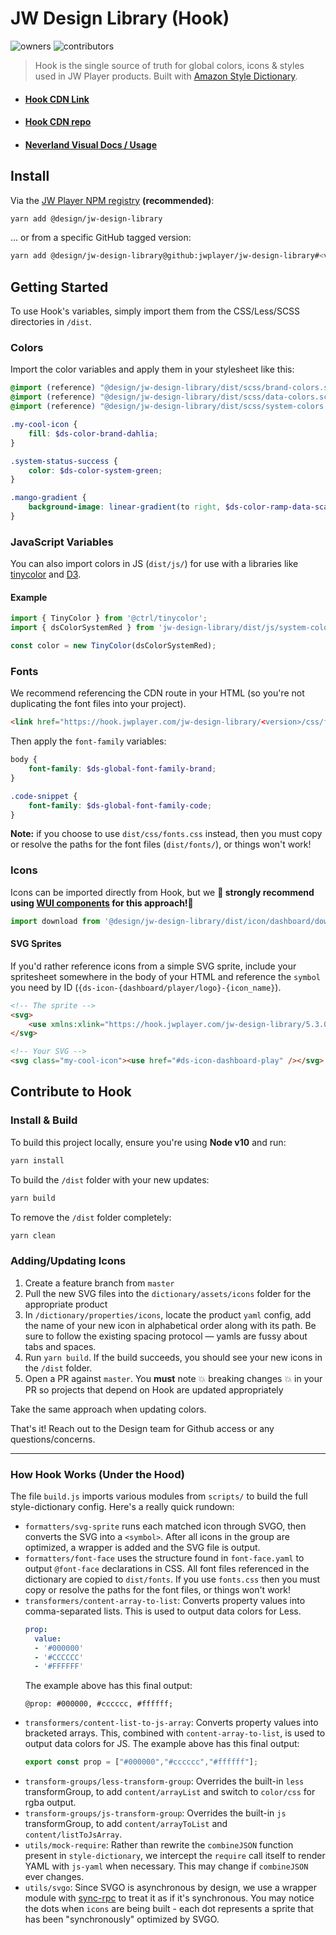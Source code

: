 # JW Design Library (Hook)

![owners](https://img.shields.io/badge/owners-Design--Team-brightgreen.svg)
![contributors](https://img.shields.io/badge/contributors-Portal--NL-yellow.svg)

> Hook is the single source of truth for global colors, icons & styles used in JW Player products. Built with 
[Amazon Style Dictionary](https://github.com/amzn/style-dictionary/).

* #### [Hook CDN Link](https://hook.jwplayer.com/)
* #### [Hook CDN repo](https://github.com/jwplayer/hook)
* #### [Neverland Visual Docs / Usage](https://design.jwplayer.com/docs/#/)

## Install

Via the [JW Player NPM registry](https://npm-registry.longtailvideo.com/-/web/detail/@design/jw-design-library) **(recommended)**:
```bash
yarn add @design/jw-design-library
```

... or from a specific GitHub tagged version:
```bash
yarn add @design/jw-design-library@github:jwplayer/jw-design-library#<version>
```

## Getting Started
To use Hook's variables, simply import them from the CSS/Less/SCSS directories in `/dist`.

### Colors
Import the color variables and apply them in your stylesheet like this:

```scss
@import (reference) "@design/jw-design-library/dist/scss/brand-colors.scss";
@import (reference) "@design/jw-design-library/dist/scss/data-colors.scss";
@import (reference) "@design/jw-design-library/dist/scss/system-colors.scss";

.my-cool-icon {
    fill: $ds-color-brand-dahlia;
}

.system-status-success {
    color: $ds-color-system-green;
}

.mango-gradient {
    background-image: linear-gradient(to right, $ds-color-ramp-data-scale-mango-7);
}
```

### JavaScript Variables
You can also import colors in JS (`dist/js/`) for use with a libraries like [tinycolor](https://github.com/typectrl/tinycolor) and [D3](https://d3js.org/).

#### Example
```js
import { TinyColor } from '@ctrl/tinycolor';
import { dsColorSystemRed } from 'jw-design-library/dist/js/system-colors.js';

const color = new TinyColor(dsColorSystemRed);
```

### Fonts
We recommend referencing the CDN route in your HTML (so you're not duplicating the font files into your project).

```html
<link href="https://hook.jwplayer.com/jw-design-library/<version>/css/fonts.css" rel="stylesheet" />
```

Then apply the `font-family` variables:

```scss
body {
    font-family: $ds-global-font-family-brand;
}

.code-snippet {
    font-family: $ds-global-font-family-code;
}
```

**Note:** if you choose to use `dist/css/fonts.css` instead, then you must copy or resolve the paths for the font files (`dist/fonts/`), or things won't work!

### Icons
Icons can be imported directly from Hook, but we **🚨  strongly recommend using [WUI components](https://stg-wui.jwplayer.com/component/icon) for this approach!🚨** 
```js
import download from '@design/jw-design-library/dist/icon/dashboard/download.svg';
```

#### SVG Sprites
If you'd rather reference icons from a simple SVG sprite, include your spritesheet somewhere in the body of your HTML and reference the `symbol` you need by ID (`{ds-icon-{dashboard/player/logo}-{icon_name}`).

```html
<!-- The sprite -->
<svg>
    <use xmlns:xlink="https://hook.jwplayer.com/jw-design-library/5.3.0/sprites/sprites-dashboard.svg"></use>
</svg>

<!-- Your SVG -->
<svg class="my-cool-icon"><use href="#ds-icon-dashboard-play" /></svg>
```


## Contribute to Hook

### Install & Build
To build this project locally, ensure you're using **Node v10** and run:

```bash
yarn install
```

To build the `/dist` folder with your new updates:

```bash
yarn build
```
To remove the `/dist` folder completely:

```bash
yarn clean
```

### Adding/Updating Icons
1. Create a feature branch from `master`
2. Pull the new SVG files into the `dictionary/assets/icons` folder for the appropriate product
2. In `/dictionary/properties/icons`, locate the product `yaml` config, add the name of your new icon in alphabetical order along with its path. Be sure to follow the existing spacing protocol — yamls are fussy about tabs and spaces.
3. Run `yarn build`. If the build succeeds, you should see your new icons in the `/dist` folder.
4. Open a PR against `master`. You **must** note 💥 breaking changes 💥 in your PR so projects that depend on Hook are updated appropriately

Take the same approach when updating colors.

That's it! Reach out to the Design team for Github access or any questions/concerns.


---


### How Hook Works (Under the Hood)
The file `build.js` imports various modules from `scripts/` to build the full style-dictionary config. Here's a really quick rundown:

* `formatters/svg-sprite` runs each matched icon through SVGO, then converts the
  SVG into a `<symbol>`. After all icons in the group are optimized, a wrapper is
  added and the SVG file is output.
* `formatters/font-face` uses the structure found in `font-face.yaml` to
output `@font-face` declarations in CSS. All font files referenced in the
dictionary are copied to `dist/fonts`. If you use `fonts.css` then you must copy
or resolve the paths for the font files, or things won't work!
* `transformers/content-array-to-list`: Converts property values into
  comma-separated lists. This is used to output data colors for Less.
  ```yaml
  prop:
    value:
    - '#000000'
    - '#CCCCCC'
    - '#FFFFFF'
  ```
  The example above has this final output:
  ```less
  @prop: #000000, #cccccc, #ffffff;
  ```
* `transformers/content-list-to-js-array`: Converts property values into
  bracketed arrays. This, combined with `content-array-to-list`, is used to
  output data colors for JS. The example above has this final output:
  ```js
  export const prop = ["#000000","#cccccc","#ffffff"];
  ```
* `transform-groups/less-transform-group`: Overrides the built-in `less`
  transformGroup, to add `content/arrayList` and switch to `color/css` for rgba
  output.
* `transform-groups/js-transform-group`: Overrides the built-in `js`
  transformGroup, to add `content/arrayToList` and `content/listToJsArray`.
* `utils/mock-require`: Rather than rewrite the `combineJSON` function present
  in `style-dictionary`, we intercept the `require` call itself to render YAML
  with `js-yaml` when necessary. This may change if `combineJSON` ever changes.
* `utils/svgo`: Since SVGO is asynchronous by design, we use a wrapper module
  with [sync-rpc](https://www.npmjs.com/package/sync-rpc) to treat it as if it's
  synchronous. You may notice the dots when `icons` are being built - each dot
  represents a sprite that has been "synchronously" optimized by SVGO.


